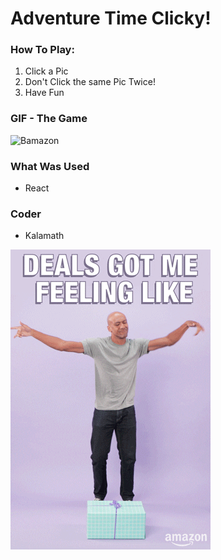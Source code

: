 
# Adventure Time Clicky!

### How To Play:

1. Click a Pic
2. Don't Click the same Pic Twice!
3. Have Fun 

### GIF - The Game

![Bamazon](https://github.com/Kalamath/adventuretime/blob/master/BMO.gif)

### What Was Used

* React

### Coder

* Kalamath

![greatDeals](https://github.com/Kalamath/bamazon/blob/master/assets/greatdeals.gif)
